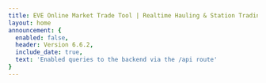 ```yaml
---
title: EVE Online Market Trade Tool | Realtime Hauling & Station Trading
layout: home
announcement: {
  enabled: false,
  header: Version 6.6.2,
  include_date: true,
  text: 'Enabled queries to the backend via the /api route'
}
---
```

